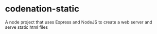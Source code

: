 # codenation-static
A node project that uses Express and NodeJS to create a web server and serve static html files
